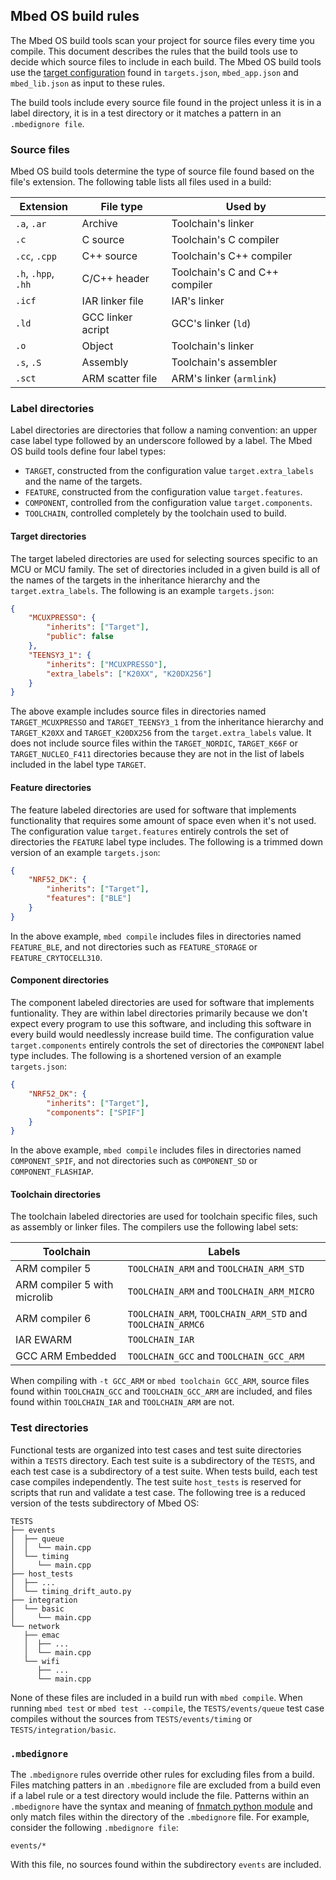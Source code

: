 ## Mbed OS build rules

The Mbed OS build tools scan your project for source files every time you compile. This document describes the rules that the build tools use to decide which source files to include in each build. The Mbed OS build tools use the [target configuration](adding-and-configuring-targets.html) found in `targets.json`, `mbed_app.json` and `mbed_lib.json` as input to these rules.

The build tools include every source file found in the project unless it is in a label directory, it is in a test directory or it matches a pattern in an `.mbedignore file`.

### Source files

Mbed OS build tools determine the type of source file found based on the file's extension. The following table lists all files used in a build:

| Extension           | File type         | Used by                        |
|---------------------|-------------------|--------------------------------|
| `.a`, `.ar`         | Archive           | Toolchain's linker             |
| `.c`                | C source          | Toolchain's C compiler         |
| `.cc`, `.cpp`       | C++ source        | Toolchain's C++ compiler       |
| `.h`, `.hpp`, `.hh` | C/C++ header      | Toolchain's C and C++ compiler |
| `.icf`              | IAR linker file   | IAR's linker                   |
| `.ld`               | GCC linker acript | GCC's linker (`ld`)            |
| `.o`                | Object            | Toolchain's linker             |
| `.s`, `.S`          | Assembly          | Toolchain's assembler          |
| `.sct`              | ARM scatter file  | ARM's linker (`armlink`)       |


### Label directories

Label directories are directories that follow a naming convention: an upper case label type followed by an underscore followed by a label. The Mbed OS build tools define four label types:

- `TARGET`, constructed from the configuration value `target.extra_labels` and the name of the targets.
- `FEATURE`, constructed from the configuration value `target.features`.
- `COMPONENT`, controlled from the configuration value `target.components`.
- `TOOLCHAIN`, controlled completely by the toolchain used to build.

#### Target directories

The target labeled directories are used for selecting sources specific to an MCU or MCU family. The set of directories included in a given build is all of the names of the targets in the inheritance hierarchy and the `target.extra_labels`. The following is an example `targets.json`:

```json
{
    "MCUXPRESSO": {
        "inherits": ["Target"],
        "public": false
    },
    "TEENSY3_1": {
        "inherits": ["MCUXPRESSO"],
        "extra_labels": ["K20XX", "K20DX256"]
    }
}
```

The above example includes source files in directories named `TARGET_MCUXPRESSO` and `TARGET_TEENSY3_1` from the inheritance hierarchy and `TARGET_K20XX` and `TARGET_K20DX256` from the `target.extra_labels` value. It does not include source files within the `TARGET_NORDIC`, `TARGET_K66F` or `TARGET_NUCLEO_F411` directories because they are not in the list of labels included in the label type `TARGET`.

#### Feature directories

The feature labeled directories are used for software that implements functionality that requires some amount of space even when it's not used. The configuration value `target.features` entirely controls the set of directories the `FEATURE` label type includes. The following is a trimmed down version of an example `targets.json`:

```json
{
    "NRF52_DK": {
        "inherits": ["Target"],
        "features": ["BLE"]
    }
}
```

In the above example, `mbed compile` includes files in directories named `FEATURE_BLE`, and not directories such as `FEATURE_STORAGE` or `FEATURE_CRYTOCELL310`.

#### Component directories

The component labeled directories are used for software that implements funtionality. They are within label directories primarily because we don't expect every program to use this software, and including this software in every build would needlessly increase build time.  The configuration value `target.components` entirely controls the set of directories the `COMPONENT` label type includes. The following is a shortened version of an example `targets.json`:

```json
{
    "NRF52_DK": {
        "inherits": ["Target"],
        "components": ["SPIF"]
    }
}
```

In the above example, `mbed compile` includes files in directories named `COMPONENT_SPIF`, and not directories such as `COMPONENT_SD` or `COMPONENT_FLASHIAP`.

#### Toolchain directories

The toolchain labeled directories are used for toolchain specific files, such as assembly or linker files. The compilers use the following label sets:

| Toolchain                    | Labels                                                     |
|------------------------------|------------------------------------------------------------|
| ARM compiler 5               | `TOOLCHAIN_ARM` and `TOOLCHAIN_ARM_STD`                    |
| ARM compiler 5 with microlib | `TOOLCHAIN_ARM` and `TOOLCHAIN_ARM_MICRO`                  |
| ARM compiler 6               | `TOOLCHAIN_ARM`, `TOOLCHAIN_ARM_STD` and `TOOLCHAIN_ARMC6` |
| IAR EWARM                    | `TOOLCHAIN_IAR`                                            |
| GCC ARM Embedded             | `TOOLCHAIN_GCC` and `TOOLCHAIN_GCC_ARM`                    |

When compiling with `-t GCC_ARM` or `mbed toolchain GCC_ARM`, source files found within `TOOLCHAIN_GCC` and `TOOLCHAIN_GCC_ARM` are included, and files found within `TOOLCHAIN_IAR` and `TOOLCHAIN_ARM` are not.

### Test directories

Functional tests are organized into test cases and test suite directories within a `TESTS` directory. Each test suite is a subdirectory of the `TESTS`, and each test case is a subdirectory of a test suite. When tests build, each test case compiles independently. The test suite `host_tests` is reserved for scripts that run and validate a test case. The following tree is a reduced version of the tests subdirectory of Mbed OS:

```
TESTS
├── events
│  ├── queue
│  │  └── main.cpp
│  └── timing
│     └── main.cpp
├── host_tests
│  ├── ...
│  └── timing_drift_auto.py
├── integration
│  └── basic
│     └── main.cpp
└── network
   ├── emac
   │  ├── ...
   │  └── main.cpp
   └── wifi
      ├── ...
      └── main.cpp
```

None of these files are included in a build run with `mbed compile`. When running `mbed test` or `mbed test --compile`, the `TESTS/events/queue` test case compiles without the sources from `TESTS/events/timing` or `TESTS/integration/basic`.

### `.mbedignore`

The `.mbedignore` rules override other rules for excluding files from a build. Files matching patters in an `.mbedignore` file are excluded from a build even if a label rule or a test directory would include the file. Patterns within an `.mbedignore` have the syntax and meaning of [fnmatch python module](https://docs.python.org/3/library/fnmatch.html) and only match files within the directory of the `.mbedignore` file. For example, consider the following `.mbedignore file`:

```
events/*
```

With this file, no sources found within the subdirectory `events` are included.

